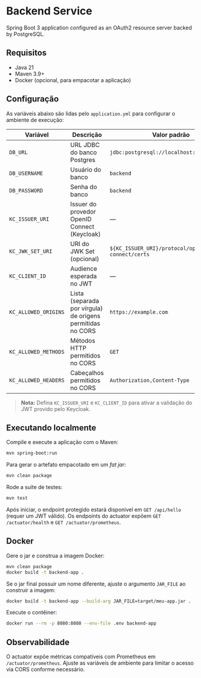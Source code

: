 # Backend Service

Spring Boot 3 application configured as an OAuth2 resource server backed by PostgreSQL.

## Requisitos

- Java 21
- Maven 3.9+
- Docker (opcional, para empacotar a aplicação)

## Configuração

As variáveis abaixo são lidas pelo `application.yml` para configurar o ambiente de execução:

| Variável | Descrição | Valor padrão |
| --- | --- | --- |
| `DB_URL` | URL JDBC do banco Postgres | `jdbc:postgresql://localhost:5432/backend` |
| `DB_USERNAME` | Usuário do banco | `backend` |
| `DB_PASSWORD` | Senha do banco | `backend` |
| `KC_ISSUER_URI` | Issuer do provedor OpenID Connect (Keycloak) | — |
| `KC_JWK_SET_URI` | URI do JWK Set (opcional) | `${KC_ISSUER_URI}/protocol/openid-connect/certs` |
| `KC_CLIENT_ID` | Audience esperada no JWT | — |
| `KC_ALLOWED_ORIGINS` | Lista (separada por vírgula) de origens permitidas no CORS | `https://example.com` |
| `KC_ALLOWED_METHODS` | Métodos HTTP permitidos no CORS | `GET` |
| `KC_ALLOWED_HEADERS` | Cabeçalhos permitidos no CORS | `Authorization,Content-Type` |

> **Nota:** Defina `KC_ISSUER_URI` e `KC_CLIENT_ID` para ativar a validação do JWT provido pelo Keycloak.

## Executando localmente

Compile e execute a aplicação com o Maven:

```bash
mvn spring-boot:run
```

Para gerar o artefato empacotado em um *fat jar*:

```bash
mvn clean package
```

Rode a suíte de testes:

```bash
mvn test
```

Após iniciar, o endpoint protegido estará disponível em `GET /api/hello` (requer um JWT válido). Os endpoints do actuator expõem
 `GET /actuator/health` e `GET /actuator/prometheus`.

## Docker

Gere o jar e construa a imagem Docker:

```bash
mvn clean package
docker build -t backend-app .
```

Se o jar final possuir um nome diferente, ajuste o argumento `JAR_FILE` ao construir a imagem:

```bash
docker build -t backend-app --build-arg JAR_FILE=target/meu-app.jar .
```

Execute o contêiner:

```bash
docker run --rm -p 8080:8080 --env-file .env backend-app
```

## Observabilidade

O actuator expõe métricas compatíveis com Prometheus em `/actuator/prometheus`. Ajuste as variáveis de ambiente para limitar o acesso via CORS conforme necessário.
